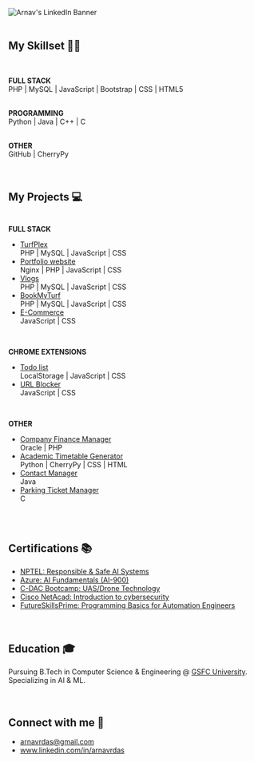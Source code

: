 ![Arnav's LinkedIn Banner](https://github.com/ArnavDas23/ArnavDas23/assets/127012417/b856c3d4-76d3-46e0-8e00-9d7635e3b848)
<br><br>

## My Skillset 🧑‍💻
<br>
<!--
**AI/ML** <br>
numpy | pandas | sklearn | matplotlib | plotly | seaborn | scipy | array
<br><br>
-->

**FULL STACK** <br>
PHP | MySQL | JavaScript | Bootstrap | CSS | HTML5
<br><br>

**PROGRAMMING** <br>
Python | Java | C++ | C
<br><br>

**OTHER** <br>
GitHub | CherryPy
<br><br><br>

<!--
## Experience 👨‍💼
<br>

**Ex-Intern Software developer** @ [abc company](https://www.companyWebsite.com) (Jun 2024 - Jul 2024) <br>
_Worked on abc projects, managed people, ..._
<br><br>

**Ex-Intern Software developer** @ [def company](https://www.companyWebsite.com) (Jan 2024 - Feb 2024) <br>
_Handled def tasks_
<br><br>

**Ex-Intern Software developer** @ [ghi company](https://www.companyWebsite.com) (Jun 2023 - Jul 2023) <br>
_Built ghi_
<br><br><br>
-->

## My Projects 💻

<br> **FULL STACK**
-  [TurfPlex](https://github.com/ArnavDas23/TurfPlex) <!-- (https://arnavdas.in/TurfPlex) --> <br> PHP | MySQL | JavaScript | CSS
-  [Portfolio website](https://arnavdas.in) <br> Nginx | PHP | JavaScript | CSS
-  [Vlogs](https://arnavdas.in/vlogs) <br> PHP | MySQL | JavaScript | CSS
-  [BookMyTurf](https://github.com/ArnavDas23/BookMyTurf) <!-- (https://arnavdas.in/BookMyTurf) --> <br> PHP | MySQL | JavaScript | CSS
-  [E-Commerce](https://github.com/ArnavDas23/E-Commerce) <!-- (https://arnavdas.in/E-Commerce) --> <br> JavaScript | CSS
<br>

**CHROME EXTENSIONS**
-  [Todo list](https://github.com/ArnavDas23/Todo-list) <br> LocalStorage | JavaScript | CSS
-  [URL Blocker](https://github.com/ArnavDas23/URL-Blocker) <br> JavaScript | CSS
<br>

**OTHER**
-  [Company Finance Manager](https://github.com/ArnavDas23/Company-Finance-Manager) <br> Oracle | PHP
-  [Academic Timetable Generator](https://github.com/ArnavDas23/Academic-Timetable-Generator) <br> Python | CherryPy | CSS | HTML
-  [Contact Manager](https://github.com/ArnavDas23/Contact-Manager) <br> Java
-  [Parking Ticket Manager](https://github.com/ArnavDas23/Parking-Ticket-Manager) <br> C
<!-- -  [StoryOfMyLife  (Gallery App)](https://github.com/ArnavDas23/--------) ﹥ ReactNative -->
<br><br>

## Certifications 📚
 <!-- Upload certificates on google drive & add links here -->
-  [NPTEL: Responsible & Safe AI Systems]()
-  [Azure: AI Fundamentals (AI-900)](https://futureskillsprime.in/artificial-intelligence-and-machine-learning/azure-ai-fundamentals-ai-900)
-  [C-DAC Bootcamp: UAS/Drone Technology]()
-  [Cisco NetAcad: Introduction to cybersecurity](https://futureskillsprime.in/cybersecurity/cisco-netacad-introduction-to-cyber-security)
-  [FutureSkillsPrime: Programming Basics for Automation Engineers](https://futureskillsprime.in/course/programming-basics-for-automation-engineers)
<br><br><br>

<!--
## Competitive coding 🥇
-  [Hacker Rank](https://www.hackerrank.com) - ...
-  [Top Coder](https://www.topcoder.com) - ...
-  [Leet Code](https://www.leetcode.com) - ...
-  [Hacker Eart](https://www.hackerearth.com) - ...
-  [Geeks for geeks](https://www.geeksforgeeks.org) - ...
<br><br><br>
-->

<!--
## Achievements 🏆
-  **XYZ Winner 2024**
-  **...**
-  **...**
<br>
-->

## Education 🎓
Pursuing B.Tech in Computer Science & Engineering @ [GSFC University](https://www.gsfcuniversity.ac.in/).<br>
Specializing in AI & ML.<br>
<br><br>

## Connect with me 💬

-  arnavrdas@gmail.com
-  www.linkedin.com/in/arnavrdas
